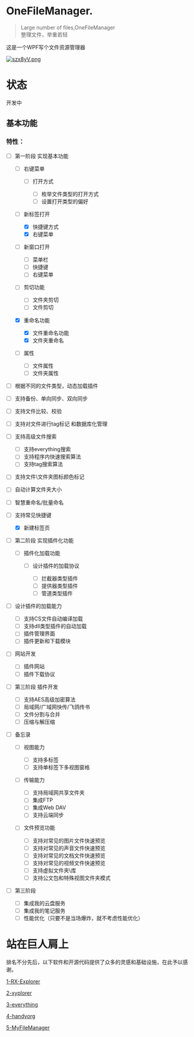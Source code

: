 # OneFileManager.

> Large number of files,OneFileManager  
> 整理文件，举重若轻

这是一个WPF写个文件资源管理器

[![szx8yV.png](https://s3.ax1x.com/2021/01/27/szx8yV.png)](https://imgchr.com/i/szx8yV)

# 状态

开发中

## 基本功能



### 特性：

- [ ] 第一阶段 实现基本功能

  - [ ] 右键菜单

    - [ ] 打开方式  
    
      - [ ] 枚举文件类型的打开方式
      - [ ] 设置打开类型的偏好
    
  - [ ] 新标签打开

    - [x] 快捷键方式
    - [x] 右键菜单

  - [ ] 新窗口打开

    - [ ] 菜单栏
    - [ ] 快捷键
    - [ ] 右键菜单
  - [ ] 剪切功能

    - [ ] 文件夹剪切
    - [ ] 文件剪切

  - [x] 重命名功能

    - [x] 文件重命名功能
    - [x] 文件夹重命名

  - [ ] 属性

    - [ ] 文件属性
    - [ ] 文件夹属性

- [ ] 根据不同的文件类型，动态加载插件
- [ ] 支持备份、单向同步、双向同步
- [ ] 支持文件比较、校验
- [ ] 支持对文件进行tag标记 和数据库化管理
- [ ] 支持高级文件搜索

  - [ ] 支持everything搜索
  - [ ] 支持程序内快速搜索算法
  - [ ] 支持tag搜索算法

- [ ] 支持文件\文件夹图标颜色标记
- [ ] 自动计算文件夹大小
- [ ] 智慧重命名/批量命名
- [ ] 支持常见快捷键

  - [x] 新建标签页

- [ ] 第二阶段  实现插件化功能

  - [ ] 插件化加载功能

    - [ ] 设计插件的加载协议

      - [ ] 拦截器类型插件
      - [ ] 提供器类型插件
      - [ ] 管道类型插件

- [ ] 设计插件的加载能力
  - [ ] 支持CS文件自动编译加载
  - [ ] 支持dll类型插件的自动加载
  - [ ] 插件管理界面
  - [ ] 插件更新和下载模块

- [ ] 网站开发

  - [ ] 插件网站
  - [ ] 插件下载协议

- [ ] 第三阶段   插件开发

  - [ ] 支持AES高级加密算法
  - [ ] 局域网/广域网快传/飞鸽传书
  - [ ] 文件分割与合并
  - [ ] 压缩与解压缩

- [ ] 备忘录

  - [ ] 视图能力
    - [ ] 支持多标签
    - [ ] 支持单标签下多视图窗格
  - [ ] 传输能力
    - [ ] 支持局域网共享文件夹
    - [ ] 集成FTP
    - [ ] 集成Web DAV
    - [ ] 支持云端同步

  - [ ] 文件预览功能

    - [ ] 支持对常见的图片文件快速预览
    - [ ] 支持对常见的声音文件快速预览
    - [ ] 支持对常见的文档文件快速预览
    - [ ] 支持对常见的视频文件快速预览
    - [ ] 支持虚拟文件夹\库
    - [ ] 支持公文包和特殊视图文件夹模式

- [ ] 第三阶段

  - [ ] 集成我的云盘服务
  - [ ] 集成我的笔记服务
  - [ ] 性能优化（只要不是当场爆炸，就不考虑性能优化）

# 站在巨人肩上

排名不分先后，以下软件和开源代码提供了众多的灵感和基础设施，在此予以感谢。

[1-RX-Explorer](https://github.com/zhuxb711/RX-Explorer)

[2-xyplorer](http://www.xyplorer.com/)

[3-everything](https://www.voidtools.com/zh-cn/)

[4-handyorg](https://handyorg.github.io/handycontrol/quick_start/)

[5-MyFileManager](https://github.com/Yuziquan/MyFileManager)
